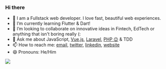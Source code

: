 ### Hi there 
- 🔭 I am a Fullstack web developer. I love fast, beautiful web experiences.
- 🌱 I’m currently learning Flutter & Dart!
- 👯 I’m looking to collaborate on innovative ideas in Fintech, EdTech or anything that isn't boring really (:
- 💬 Ask me about JavaScript, [Vue.js](https://vuejs.org), [Laravel](https://laravel.com), [PHP 😉](https://php.net) & TDD
- 📫 How to reach me: [email](mailto:olaegbesamuel@gmail.com), [twitter](https://twitter.com/devloader), [linkedin](https://linkedin.com/in/olaegbe-samuel), [website](https://samuelolaegbe.com)
- 😄 Pronouns: He/Him


![](https://komarev.com/ghpvc/?username=goodhands) 
<!--
**goodhands/goodhands** is a ✨ _special_ ✨ repository because its `README.md` (this file) appears on your GitHub profile.

Here are some ideas to get you started:

- 🔭 I’m currently working on ...
- 🌱 I’m currently learning ...
- 👯 I’m looking to collaborate on ...
- 🤔 I’m looking for help with ...
- 💬 Ask me about ...
- 📫 How to reach me: ...
- 😄 Pronouns: ...
- ⚡ Fun fact: ...
-->
